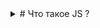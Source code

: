 <details>
<summary>
# Что такое JS ?
</summary>

### язык программирования, который позволяет создавать динамический контент, управлять мультимедиа, анимировать изображения и делать многое другое.

![5dea5ac04cd2c5392c0528ad075dca69](https://github.com/user-attachments/assets/c1bf1e7f-9c5a-4f3b-a8c4-c2f083d8b4f5)


</details>

